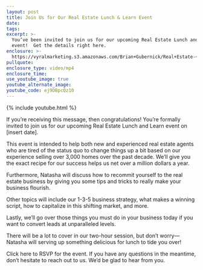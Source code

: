 ```yaml
---
layout: post
title: Join Us for Our Real Estate Lunch & Learn Event
date:
tags:
excerpt: >-
  You’ve been invited to join us for our upcoming Real Estate Lunch and Learn
  event!  Get the details right here.
enclosure: >-
  https://vyralmarketing.s3.amazonaws.com/Brian+Gubernick/Real+Estate-+You're+Invited+to+Our+Real+Estate+Lunch+and+Learn+Event.mp4
pullquote:
enclosure_type: video/mp4
enclosure_time:
use_youtube_image: true
youtube_alternate_image:
youtube_code: ej9DBpcQz10
---
```


{% include youtube.html %}

If you’re receiving this message, then congratulations\! You’re formally invited to join us for our upcoming Real Estate Lunch and Learn event on \[insert date\].

This event is intended to help both new and experienced real estate agents who are tired of the status quo to change things up a bit based on our experience selling over 3,000 homes over the past decade. We’ll give you the exact recipe for our success helps us net over a million dollars a year.

Furthermore, Natasha will discuss how to recommit yourself to the real estate business by giving you some tips and tricks to really make your business flourish.

Other topics will include our 1-3-5 business strategy, what makes a winning script, how to capitalize in this shifting market, and more.

Lastly, we’ll go over those things you must do in your business today if you want to convert leads at unparalleled levels.

There will be a lot to cover in our two-hour session, but don’t worry—Natasha will serving up something delicious for lunch to tide you over\!

Click here to RSVP for the event. If you have any questions in the meantime, don’t hesitate to reach out to us. We’d be glad to hear from you.